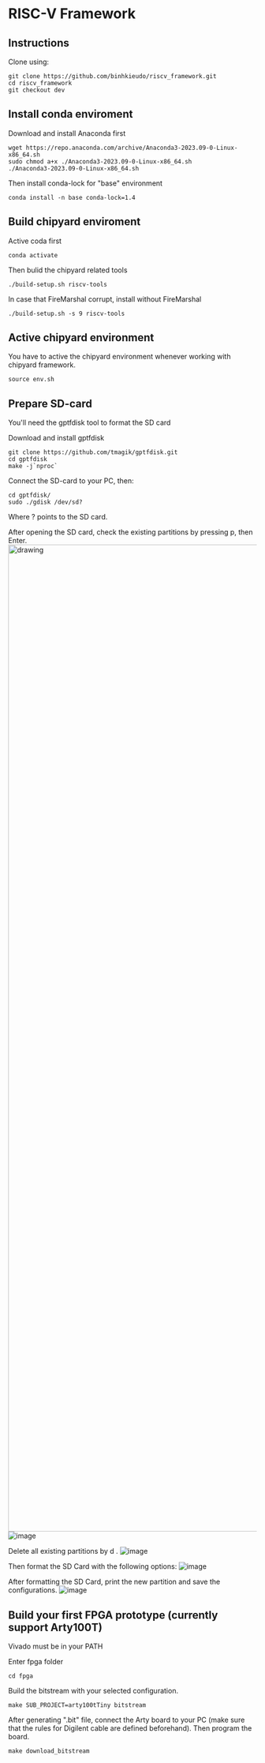 # RISC-V Framework

## Instructions

Clone using:

```shell
git clone https://github.com/binhkieudo/riscv_framework.git
cd riscv_framework
git checkout dev
```

## Install conda enviroment

Download and install Anaconda first

```shell
wget https://repo.anaconda.com/archive/Anaconda3-2023.09-0-Linux-x86_64.sh
sudo chmod a+x ./Anaconda3-2023.09-0-Linux-x86_64.sh
./Anaconda3-2023.09-0-Linux-x86_64.sh
```

Then install conda-lock for "base" environment

```shell
conda install -n base conda-lock=1.4
```

## Build chipyard enviroment

Active coda first

```shell
conda activate
```

Then bulid the chipyard related tools

```shell
./build-setup.sh riscv-tools
```

In case that FireMarshal corrupt, install without FireMarshal

```shell
./build-setup.sh -s 9 riscv-tools
```

## Active chipyard environment

You have to active the chipyard environment whenever working with chipyard framework.

```shell
source env.sh
```

## Prepare SD-card 
You'll need the gptfdisk tool to format the SD card

Download and install gptfdisk
```shell
git clone https://github.com/tmagik/gptfdisk.git
cd gptfdisk
make -j`nproc`
```

Connect the SD-card to your PC, then:
```shell
cd gptfdisk/
sudo ./gdisk /dev/sd?
```
Where ? points to the SD card.

After opening the SD card, check the existing partitions by pressing p, then Enter.
<img src="https://github.com/binhkieudo/riscv_framework/assets/22954544/9ce04d3a-1c11-4ff5-b44c-31357dc6454c" alt="drawing" width="2000"/>
![image](https://github.com/binhkieudo/riscv_framework/assets/22954544/9ce04d3a-1c11-4ff5-b44c-31357dc6454c)

Delete all existing partitions by d <partition number>. 
![image](https://github.com/binhkieudo/riscv_framework/assets/22954544/4b09da7c-71f0-4e4f-b5e1-531424b109de)

Then format the SD Card with the following options:
![image](https://github.com/binhkieudo/riscv_framework/assets/22954544/901b67a2-32c9-47d9-8658-017c09a014dc)

After formatting the SD Card, print the new partition and save the configurations.
![image](https://github.com/binhkieudo/riscv_framework/assets/22954544/bffa4c08-977d-427d-9da4-8a4e0555ab19)

## Build your first FPGA prototype (currently support Arty100T)

Vivado must be in your PATH

Enter fpga folder
```shell
cd fpga
```

Build the bitstream with your selected configuration.
```shell
make SUB_PROJECT=arty100tTiny bitstream
```

After generating ".bit" file, connect the Arty board to your PC (make sure that the rules for Digilent cable are defined beforehand). Then program the board.
```shell
make download_bitstream
```
